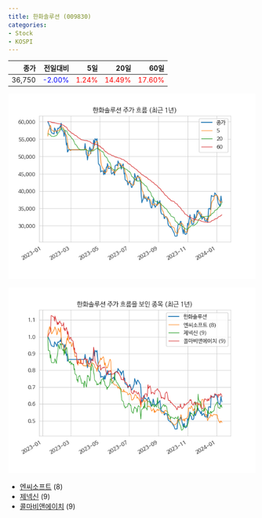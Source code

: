 ```yaml
---
title: 한화솔루션 (009830)
categories:
- Stock
- KOSPI
---
```


|종가|전일대비|5일|20일|60일|
|---:|-------:|--:|---:|---:|
|36,750|<span style="color: blue">-2.00%</span>|<span style="color: red">1.24%</span>|<span style="color: red">14.49%</span>|<span style="color: red">17.60%</span>|


<!-- more -->

![009830](/assets/images/stock/009830.png)

![009830](/assets/images/stock/009830_sim.png)

- [엔씨소프트](/036570/) (8)
- [제넥신](/095700/) (9)
- [콜마비앤에이치](/200130/) (9)